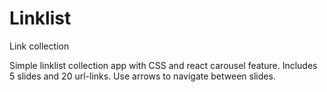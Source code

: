 # Linklist
Link collection 

Simple linklist collection app with CSS and react carousel feature. Includes 5 slides and 20 url-links. Use arrows to navigate between slides.
